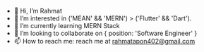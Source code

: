- 👋 Hi, I’m Rahmat
- 👀 I’m interested in ('MEAN' && 'MERN') > ('Flutter' && 'Dart').
- 🌱 I’m currently learning MERN Stack
- 💞️ I’m looking to collaborate on { position: 'Software Engineer' }
- 📫 How to reach me: reach me at rahmatapon402@gmail.com

<!---
SoftRahmat/SoftRahmat is a ✨ special ✨ repository because its `README.md` (this file) appears on your GitHub profile.
You can click the Preview link to take a look at your changes.
--->
